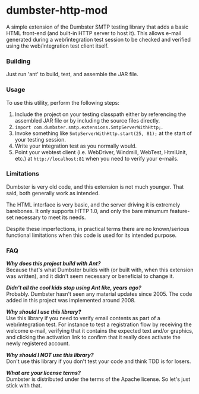 dumbster-http-mod
=================

A simple extension of the Dumbster SMTP testing library that adds a basic HTML front-end (and built-in HTTP server to host it).  This allows e-mail generated during a web/integration test session to be checked and verified using the web/integration test client itself.


### Building

Just run 'ant' to build, test, and assemble the JAR file.  

### Usage

To use this utility, perform the following steps:

1.  Include the project on your testing classpath either by referencing the assembled JAR file or by including the source files directly.
2.  `import com.dumbster.smtp.extensions.SmtpServerWithHttp;`.
3.  Invoke something like `SmtpServerWithHttp.start(25, 81);` at the start of your testing session.
4.  Write your integration test as you normally would.
5.  Point your webtest client (i.e. WebDriver, Windmill, WebTest, HtmlUnit, etc.) at `http://localhost:81` when you need to verify your e-mails.

### Limitations

Dumbster is very old code, and this extension is not much younger.  That said, both generally work as intended.  

The HTML interface is very basic, and the server driving it is extremely barebones.  It only supports HTTP 1.0, and only the bare minumum feature-set necessary to meet its needs.   

Despite these imperfections, in practical terms there are no known/serious functional limitations when this code is used for its intended purpose.  

### FAQ

**_Why does this project build with Ant?_**<br />
Because that's what Dumbster builds with (or built with, when this extension was written), and it didn't seem necessary or beneficial to change it.

**_Didn't all the cool kids stop using Ant like, years ago?_**<br />
Probably.  Dumbster hasn't seen any material updates since 2005.  The code added in this project was implemented around 2008.

**_Why should I use this library?_**<br />
Use this library if you need to verify email contents as part of a web/integration test.  For instance to test a registration flow by receiving the welcome e-mail, verifying that it contains the expected text and/or graphics, and clicking the activation link to confirm that it really does activate the newly registered account.

**_Why should I NOT use this library?_**<br />
Don't use this library if you don't test your code and think TDD is for losers.

**_What are your license terms?_**<br />
Dumbster is distributed under the terms of the Apache license.  So let's just stick with that.
